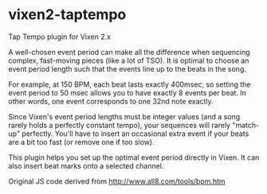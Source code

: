 vixen2-taptempo
===============

Tap Tempo plugin for Vixen 2.x

A well-chosen event period can make all the difference when sequencing complex, fast-moving pieces (like a lot of TSO). It is optimal to choose an event period length such that the events line up to the beats in the song.

For example, at 150 BPM, each beat lasts exactly 400msec, so setting the event period to 50 msec allows you to have exactly 8 events per beat. In other words, one event corresponds to one 32nd note exactly.

Since Vixen's event period lengths must be integer values (and a song rarely holds a perfectly constant tempo), your sequences will rarely "match-up" perfectly. You'll have to insert an occasional extra event if your beats are a bit too fast (or remove one if too slow).

This plugin helps you set up the optimal event period directly in Vixen. It can also insert beat marks onto a selected channel.


Original JS code derived from http://www.all8.com/tools/bpm.htm
